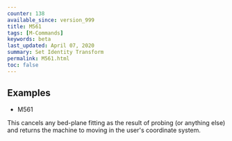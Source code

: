 ```yaml
---
counter: 138
available_since: version_999
title: M561
tags: [M-Commands] 
keywords: beta 
last_updated: April 07, 2020 
summary: Set Identity Transform 
permalink: M561.html
toc: false 
---
```



## Examples

* M561

This cancels any bed-plane fitting as the result of probing (or anything else) and returns the machine to moving in the user's coordinate system.

